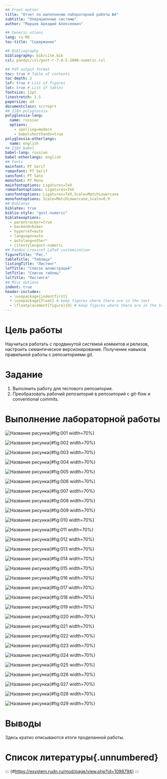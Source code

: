 ```yaml
---
## Front matter
title: "Отчет по выполнению лабораторной работы №4"
subtitle: "Операционные системы"
author: "Марцев Аркадий Алексеевич"

## Generic otions
lang: ru-RU
toc-title: "Содержание"

## Bibliography
bibliography: bib/cite.bib
csl: pandoc/csl/gost-r-7-0-5-2008-numeric.csl

## Pdf output format
toc: true # Table of contents
toc-depth: 2
lof: true # List of figures
lot: true # List of tables
fontsize: 12pt
linestretch: 1.5
papersize: a4
documentclass: scrreprt
## I18n polyglossia
polyglossia-lang:
  name: russian
  options:
	- spelling=modern
	- babelshorthands=true
polyglossia-otherlangs:
  name: english
## I18n babel
babel-lang: russian
babel-otherlangs: english
## Fonts
mainfont: PT Serif
romanfont: PT Serif
sansfont: PT Sans
monofont: PT Mono
mainfontoptions: Ligatures=TeX
romanfontoptions: Ligatures=TeX
sansfontoptions: Ligatures=TeX,Scale=MatchLowercase
monofontoptions: Scale=MatchLowercase,Scale=0.9
## Biblatex
biblatex: true
biblio-style: "gost-numeric"
biblatexoptions:
  - parentracker=true
  - backend=biber
  - hyperref=auto
  - language=auto
  - autolang=other*
  - citestyle=gost-numeric
## Pandoc-crossref LaTeX customization
figureTitle: "Рис."
tableTitle: "Таблица"
listingTitle: "Листинг"
lofTitle: "Список иллюстраций"
lotTitle: "Список таблиц"
lolTitle: "Листинги"
## Misc options
indent: true
header-includes:
  - \usepackage{indentfirst}
  - \usepackage{float} # keep figures where there are in the text
  - \floatplacement{figure}{H} # keep figures where there are in the text
---
```


# Цель работы

Научиться работать с продвинутой системой коммитов и релизов, настроить семантическое версионирование. Получение навыков правильной работы с репозиториями git.

# Задание


1.  Выполнить работу для тестового репозитория.
2.  Преобразовать рабочий репозиторий в репозиторий с git-flow и conventional commits.

# Выполнение лабораторной работы



![Название рисунка](image/1.png){#fig:001 width=70%}



![Название рисунка](image/2.png){#fig:002 width=70%}



![Название рисунка](image/3.png){#fig:003 width=70%}



![Название рисунка](image/4.png){#fig:004 width=70%}



![Название рисунка](image/5.png){#fig:005 width=70%}



![Название рисунка](image/6.png){#fig:006 width=70%}



![Название рисунка](image/7.png){#fig:007 width=70%}



![Название рисунка](image/8.png){#fig:008 width=70%}



![Название рисунка](image/9.png){#fig:009 width=70%}



![Название рисунка](image/10.png){#fig:010 width=70%}



![Название рисунка](image/11.png){#fig:011 width=70%}



![Название рисунка](image/12.png){#fig:012 width=70%}



![Название рисунка](image/13.png){#fig:013 width=70%}



![Название рисунка](image/14.png){#fig:014 width=70%}



![Название рисунка](image/15.png){#fig:015 width=70%}



![Название рисунка](image/16.png){#fig:016 width=70%}



![Название рисунка](image/17.png){#fig:017 width=70%}



![Название рисунка](image/18.png){#fig:018 width=70%}



![Название рисунка](image/19.png){#fig:019 width=70%}



![Название рисунка](image/20.png){#fig:020 width=70%}



![Название рисунка](image/12.png){#fig:021 width=70%}



![Название рисунка](image/22.png){#fig:022 width=70%}



![Название рисунка](image/23.png){#fig:023 width=70%}



![Название рисунка](image/24.png){#fig:024 width=70%}



![Название рисунка](image/25.png){#fig:025 width=70%}



![Название рисунка](image/26.png){#fig:026 width=70%}



![Название рисунка](image/27.png){#fig:027 width=70%}



![Название рисунка](image/28.png){#fig:028 width=70%}



![Название рисунка](image/29.png){#fig:029 width=70%}

# Выводы

Здесь кратко описываются итоги проделанной работы.

# Список литературы{.unnumbered}

::: {#https://esystem.rudn.ru/mod/page/view.php?id=1098794}
:::  
